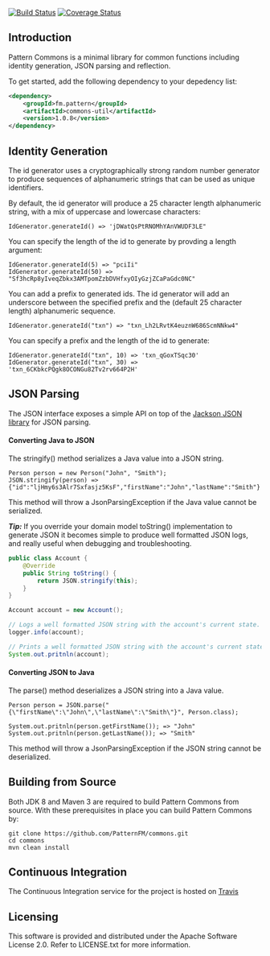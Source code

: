 [![Build Status](https://travis-ci.org/PatternFM/commons.svg?branch=master)](https://travis-ci.org/PatternFM/commons)
[![Coverage Status](https://coveralls.io/repos/github/PatternFM/commons/badge.svg?branch=master)](https://coveralls.io/github/PatternFM/commons?branch=master)  

## Introduction

Pattern Commons is a minimal library for common functions including identity generation, JSON parsing and reflection.

To get started, add the following dependency to your depedency list:
```xml
<dependency>
    <groupId>fm.pattern</groupId>
    <artifactId>commons-util</artifactId>
    <version>1.0.8</version>
</dependency>
```

## Identity Generation

The id generator uses a cryptographically strong random number generator to produce sequences of alphanumeric strings that can be used as unique identifiers.

By default, the id generator will produce a 25 character length alphanumeric string, with a mix of uppercase and lowercase characters:  
```
IdGenerator.generateId() => 'jDWatQsPtRNOMhYAnVWUDF3LE"
```

You can specify the length of the id to generate by provding a length argument:
```
IdGenerator.generateId(5) => "pciIi"
IdGenerator.generateId(50) => "Sf3hcRp8yIveqZbkx3AMTpomZzbDVHfxyOIyGzjZCaPaGdc0NC"
```

You can add a prefix to generated ids. The id generator will add an underscore between the specified prefix and the (default 25 character length) alphanumeric sequence.
```
IdGenerator.generateId("txn") => "txn_Lh2LRvtK4euznW686ScmNNkw4"
```

You can specify a prefix and the length of the id to generate:
```
IdGenerator.generateId("txn", 10) => 'txn_qGoxTSqc30'   
IdGenerator.generateId("txn", 30) => 'txn_6CKbkcPQgk8OCONGu82Tv2rv664P2H'
```

## JSON Parsing

The JSON interface exposes a simple API on top of the [Jackson JSON library](https://github.com/FasterXML/jackson) for JSON parsing.

#### Converting Java to JSON
The stringify() method serializes a Java value into a JSON string.
```
Person person = new Person("John", "Smith");
JSON.stringify(person) => {"id":"ljHmy6s3Alr7Sxfasjz5KsF","firstName":"John","lastName":"Smith"}
```
This method will throw a JsonParsingException if the Java value cannot be serialized.

***Tip:*** If you override your domain model toString() implementation to generate JSON it becomes simple to produce well formatted JSON logs, and really useful when debugging and troubleshooting. 

```java
public class Account {
    @Override
    public String toString() {
        return JSON.stringify(this);
    }
}

Account account = new Account();

// Logs a well formatted JSON string with the account's current state.
logger.info(account);

// Prints a well formatted JSON string with the account's current state instead of it's hash code.
System.out.pritnln(account);

```

#### Converting JSON to Java
The parse() method deserializes a JSON string into a Java value.
```
Person person = JSON.parse("{\"firstName\":\"John\",\"lastName\":\"Smith\"}", Person.class);

System.out.pritnln(person.getFirstName()); => "John"
System.out.pritnln(person.getLastName()); => "Smith"
```
This method will throw a JsonParsingException if the JSON string cannot be deserialized.


## Building from Source

Both JDK 8 and Maven 3 are required to build Pattern Commons from source. With these prerequisites in place you can build Pattern Commons by:
```
git clone https://github.com/PatternFM/commons.git
cd commons
mvn clean install
```

## Continuous Integration

The Continuous Integration service for the project is hosted on [Travis](https://travis-ci.org/PatternFM/commons) 


## Licensing

This software is provided and distributed under the Apache Software License 2.0. Refer to LICENSE.txt for more information.